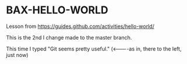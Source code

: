 # BAX-HELLO-WORLD
Lesson from https://guides.github.com/activities/hello-world/

This is the 2nd I change made to the master branch.

This time I typed "Git seems pretty useful." (<----as in, there to the left, just now)

